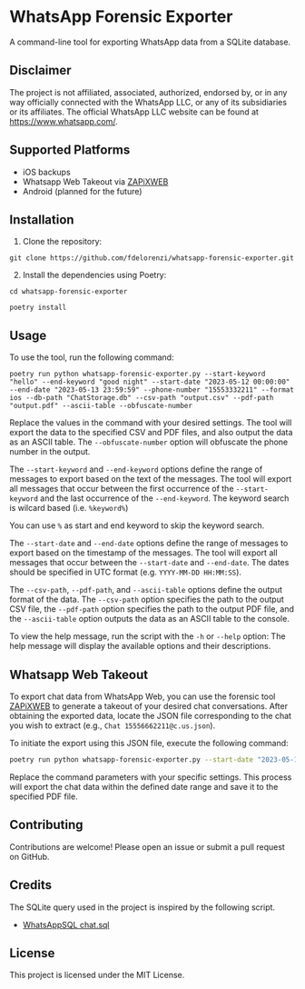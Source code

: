 # WhatsApp Forensic Exporter

A command-line tool for exporting WhatsApp data from a SQLite database.

## Disclaimer

The project is not affiliated, associated, authorized, endorsed by, or in any way officially connected with the WhatsApp LLC, or any of its subsidiaries or its affiliates. The official WhatsApp LLC website can be found at https://www.whatsapp.com/.

## Supported Platforms
- iOS backups
- Whatsapp Web Takeout via [ZAPiXWEB](https://github.com/kraftdenker/ZAPiXWEB)
- Android (planned for the future)

## Installation

1. Clone the repository:

```
git clone https://github.com/fdelorenzi/whatsapp-forensic-exporter.git
```


2. Install the dependencies using Poetry:
```
cd whatsapp-forensic-exporter
```
```
poetry install
```


## Usage

To use the tool, run the following command:

```
poetry run python whatsapp-forensic-exporter.py --start-keyword "hello" --end-keyword "good night" --start-date "2023-05-12 00:00:00" --end-date "2023-05-13 23:59:59" --phone-number "15553332211" --format ios --db-path "ChatStorage.db" --csv-path "output.csv" --pdf-path "output.pdf" --ascii-table --obfuscate-number
```

Replace the values in the command with your desired settings. The tool will export the data to the specified CSV and PDF files, and also output the data as an ASCII table. The `--obfuscate-number` option will obfuscate the phone number in the output.

The `--start-keyword` and `--end-keyword` options define the range of messages to export based on the text of the messages.
The tool will export all messages that occur between the first occurrence of the `--start-keyword` and the last occurrence of the `--end-keyword`. The keyword search is wilcard based (i.e. `%keyword%`)

You can use `%` as start and end keyword to skip the keyword search.

The `--start-date` and `--end-date` options define the range of messages to export based on the timestamp of the messages. The tool will export all messages that occur between the `--start-date` and `--end-date`. The dates should be specified in UTC format (e.g. `YYYY-MM-DD HH:MM:SS`).

The `--csv-path`, `--pdf-path`, and `--ascii-table` options define the output format of the data. 
The `--csv-path` option specifies the path to the output CSV file, the `--pdf-path` option specifies the path to the output PDF file, and the `--ascii-table` option outputs the data as an ASCII table to the console.

To view the help message, run the script with the `-h` or `--help` option:
The help message will display the available options and their descriptions.

## Whatsapp Web Takeout

To export chat data from WhatsApp Web, you can use the forensic tool [ZAPiXWEB](https://github.com/kraftdenker/ZAPiXWEB) to generate a takeout of your desired chat conversations.
After obtaining the exported data, locate the JSON file corresponding to the chat you wish to extract (e.g., `Chat 15556662211@c.us.json`). 

To initiate the export using this JSON file, execute the following command:

```bash
poetry run python whatsapp-forensic-exporter.py --start-date "2023-05-12 00:00:00" --end-date "2023-05-13 23:59:59" --phone-number "15556662211" --format web --json-path "Chat 15556662211@c.us.json" --pdf-path "output.pdf"
```

Replace the command parameters with your specific settings. This process will export the chat data within the defined date range and save it to the specified PDF file.

## Contributing

Contributions are welcome! Please open an issue or submit a pull request on GitHub.

## Credits
The SQLite query used in the project is inspired by the following script.

- [WhatsAppSQL chat.sql](https://github.com/jammastergirish/WhatsAppSQL/blob/main/chat.sql)

## License

This project is licensed under the MIT License.